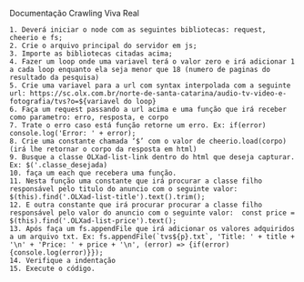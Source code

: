 Documentação Crawling Viva Real

    1. Deverá iniciar o node com as seguintes bibliotecas: request, cheerio e fs;
    2. Crie o arquivo principal do servidor em js;
    3. Importe as bibliotecas citadas acima; 
    4. Fazer um loop onde uma variavel terá o valor zero e irá adicionar 1 a cada loop enquanto ela seja menor que 18 (numero de paginas do resultado da pesquisa)
    5. Crie uma variavel para a url com syntax interpolada com a seguinte url: https://sc.olx.com.br/norte-de-santa-catarina/audio-tv-video-e-fotografia/tvs?o=${variavel do loop}
    6. Faça um request passando a url acima e uma função que irá receber como parametro: erro, resposta, e corpo
    7. Trate o erro caso está função retorne um erro. Ex: if(error) console.log('Error: ' + error);
    8. Crie uma constante chamada ‘$’ com o valor de cheerio.load(corpo) (irá lhe retornar o corpo da resposta em html)
    9. Busque a classe OLXad-list-link dentro do html que deseja capturar. Ex: $('.classe_desejada)
    10. faça um each que recebera uma função.
    11. Nesta função uma constante que irá procurar a classe filho responsável pelo titulo do anuncio com o seguinte valor: $(this).find('.OLXad-list-title').text().trim();
    12. E outra constante que irá procurar procurar a classe filho responsável pelo valor do anuncio com o seguinte valor:  const price = $(this).find('.OLXad-list-price').text();
    13. Após faça um fs.appendFile que irá adicionar os valores adquiridos a um arquivo txt. Ex: fs.appendFile(`tvs${p}.txt`, 'Title: ' + title + '\n' + 'Price: ' + price + '\n', (error) => {if(error) {console.log(error)}}); 
    14. Verifique a indentação
    15. Execute o código. 
